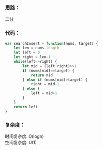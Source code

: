 ### 思路： 
二分

### 代码：
```js
var searchInsert = function(nums, target) {
    let len = nums.length
    let left = 0
    let right = len-1
    while(left<=right) {
        let mid = (left+right)>>1
        if (nums[mid]==target) {
            return mid
        } else if (nums[mid]>target) {
            right = mid-1
        } else {
            left = mid+1
        }
    }
    return left
}
```
### 复杂度：
时间复杂度: O(logn)   
空间复杂度: O(1)
